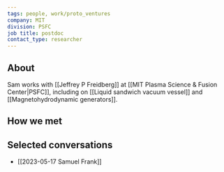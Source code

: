 ```yaml
---
tags: people, work/proto_ventures
company: MIT
division: PSFC
job title: postdoc
contact_type: researcher
---
```

## About
Sam works with [[Jeffrey P Freidberg]] at [[MIT Plasma Science & Fusion Center|PSFC]], including on [[Liquid sandwich vacuum vessel]] and [[Magnetohydrodynamic generators]].

## How we met

## Selected conversations
- [[2023-05-17 Samuel Frank]]